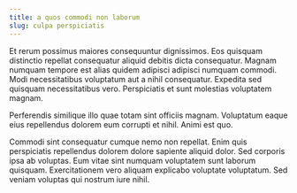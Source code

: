 ```yaml
---
title: a quos commodi non laborum
slug: culpa perspiciatis
---
```


Et rerum possimus maiores consequuntur dignissimos. Eos quisquam distinctio repellat consequatur aliquid debitis dicta consequatur. Magnam numquam tempore est alias quidem adipisci adipisci numquam commodi. Modi necessitatibus voluptatum aut a nihil consequatur. Expedita sed quisquam necessitatibus vero. Perspiciatis et sunt molestias voluptatem magnam.

Perferendis similique illo quae totam sint officiis magnam. Voluptatum eaque eius repellendus dolorem eum corrupti et nihil. Animi est quo.

Commodi sint consequatur cumque nemo non repellat. Enim quis perspiciatis repellendus dolorem dolore sapiente aliquid dolor. Sed corporis ipsa ab voluptas. Eum vitae sint numquam voluptatem sunt laborum quisquam. Exercitationem vero aliquam explicabo voluptate voluptatum. Sed veniam voluptas qui nostrum iure nihil.
